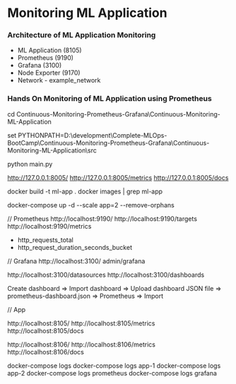 # Monitoring ML Application

### Architecture of ML Application Monitoring
- ML Application (8105)
- Prometheus (9190)
- Grafana (3100)
- Node Exporter (9170)
- Network - example_network

### Hands On Monitoring of ML Application using Prometheus
cd Continuous-Monitoring-Prometheus-Grafana\Continuous-Monitoring-ML-Application

set PYTHONPATH=D:\development\Complete-MLOps-BootCamp\Continuous-Monitoring-Prometheus-Grafana\Continuous-Monitoring-ML-Application\src

python main.py

http://127.0.0.1:8005/
http://127.0.0.1:8005/metrics
http://127.0.0.1:8005/docs

docker build -t ml-app .
docker images | grep ml-app

docker-compose up -d --scale app=2 --remove-orphans

// Prometheus
http://localhost:9190/
http://localhost:9190/targets
http://localhost:9190/metrics
- http_requests_total
- http_request_duration_seconds_bucket

// Grafana
http://localhost:3100/
    admin/grafana

http://localhost:3100/datasources
http://localhost:3100/dashboards

Create dashboard => Import dashboard => Upload dashboard JSON file => prometheus-dashboard.json => Prometheus => Import

// App

http://localhost:8105/
http://localhost:8105/metrics
http://localhost:8105/docs

http://localhost:8106/
http://localhost:8106/metrics
http://localhost:8106/docs

docker-compose logs 
docker-compose logs app-1
docker-compose logs app-2
docker-compose logs prometheus
docker-compose logs grafana
